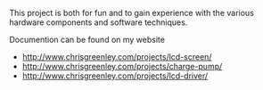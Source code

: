 This project is both for fun and to gain experience with the various hardware components and software techniques. 

Documention can be found on my website
  - http://www.chrisgreenley.com/projects/lcd-screen/
  - http://www.chrisgreenley.com/projects/charge-pump/
  - http://www.chrisgreenley.com/projects/lcd-driver/
